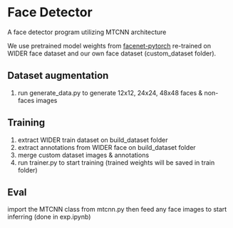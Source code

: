 # Face Detector
A face detector program utilizing MTCNN architecture

We use pretrained model weights from [facenet-pytorch](https://github.com/timesler/facenet-pytorch) re-trained on WIDER face dataset and our own face dataset (custom_dataset folder).

## Dataset augmentation
1. run generate_data.py to generate 12x12, 24x24, 48x48 faces & non-faces images

## Training
1. extract WIDER train dataset on build_dataset folder
2. extract annotations from WIDER face on build_dataset folder
3. merge custom dataset images & annotations
4. run trainer.py to start training (trained weights will be saved in train folder)

## Eval
import the MTCNN class from mtcnn.py then feed any face images to start inferring (done in exp.ipynb)
